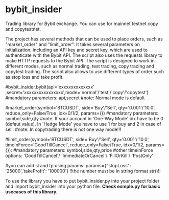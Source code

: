 # bybit_insider
Trading library for Bybit exchange. You can use for mainnet testnet copy and copytestnet.

 The project has several methods that can be used to place orders, such as "market_order" and 
 "limit_order". It takes several parameters on initialization, including an API key and secret key, 
 which are used to authenticate with the Bybit API. 
 The script also uses the requests library to make HTTP requests to the Bybit API. 
 The script is designed to work in different modes, such as normal trading, 
 test trading, copy trading and copytest trading. 
 The script also allows to use different types of order such as stop loss and take profit.
 
 
 
#bybit_insider.bybit(api='xxxxxxxxxxxxxx' ,secret='xxxxxxxxxxxxxxxx',mode='normal'/'test'/'copy'/'copytest')
#mandatory parameters: api,secret
#note: Normal mode is default

#market_order(symbol='BTCUSDT',  side='Buy'/'Sell',  qty='0.001'/'10.0',  reduce_only=False/True ,idx=0/1/2,  params={})
#mandatory parameters: symbol,side,qty
#note: If your account in 'One-Way Mode' idx have to be 0 (defaut value). In 'Hedge Mode' you have to use 1 for buy and 2 in case of sell.
#note: In copytrading there is not one way mode!!!

#limit_order(symbol='BTCUSDT',  side='Buy'/'Sell',  qty='0.001'/'10.0', timeInForce='GoodTillCancel', reduce_only=False/True, idx=0/1/2,  params={}):
#mandatory parameters: symbol,side,qty,price
#other timeinForce options: 'GoodTillCancel'/ 'ImmediateOrCancel'/ 'FillOrKill'/ 'PostOnly'

#you can add sl and tp using params: params={"stopLoss": '25000','takeProfit': '100000'} !!the number must be in string format str()!!

To use the library you have to put bybit_insider.py into your project folder and import bybit_insider into your python file.
__Check exmple.py for basic usecases of this library.__
